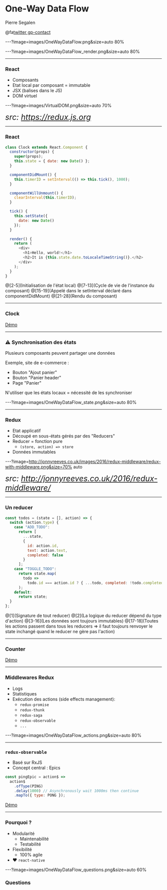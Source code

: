 # One-Way Data Flow

Pierre Segalen

@fa[twitter gp-contact](@psegalen)

---?image=images/OneWayDataFlow.png&size=auto 80%

---?image=images/OneWayDataFlow_render.png&size=auto 80%

---

### React

* Composants
* Etat local par composant = immutable
* JSX (balises dans le JS)
* DOM virtuel

---?image=images/VirtualDOM.png&size=auto 70%

<span style="font-style: italic; font-size:25px">src: https://redux.js.org</span>

---

### React

```javascript
class Clock extends React.Component {
  constructor(props) {
    super(props);
    this.state = { date: new Date() };
  }

  componentDidMount() {
    this.timerID = setInterval(() => this.tick(), 1000);
  }

  componentWillUnmount() {
    clearInterval(this.timerID);
  }

  tick() {
    this.setState({
      date: new Date()
    });
  }

  render() {
    return (
      <div>
        <h1>Hello, world!</h1>
        <h2>It is {this.state.date.toLocaleTimeString()}.</h2>
      </div>
    );
  }
}
```

@[2-5](Initialisation de l'état local)
@[7-13](Cycle de vie de l'instance du composant)
@[15-19](Appelé dans le setInterval déclaré dans componentDidMount)
@[21-28](Rendu du composant)

---

### Clock

[Démo](https://codepen.io/psegalen/pen/GxYRqm?editors=0010)

---

### ⚠️ Synchronisation des états

Plusieurs composants peuvent partager une données

Exemple, site de e-commerce :

* Bouton "Ajout panier"
* Bouton "Panier header"
* Page "Panier"

N'utiliser que les états locaux = nécessité de les synchroniser

---?image=images/OneWayDataFlow_state.png&size=auto 80%

---

### Redux

* Etat applicatif
* Découpé en sous-états gérés par des "Reducers"
* Reducer = fonction pure
  * `(store, action) => store`
* Données immutables

---?image=http://jonnyreeves.co.uk/images/2016/redux-middleware/redux-with-middleware.png&size=70% auto

<span style="font-style: italic; font-size:25px">src: http://jonnyreeves.co.uk/2016/redux-middleware/</span>

---

### Un reducer

```javascript
const todos = (state = [], action) => {
  switch (action.type) {
    case "ADD_TODO":
      return [
        ...state,
        {
          id: action.id,
          text: action.text,
          completed: false
        }
      ];
    case "TOGGLE_TODO":
      return state.map(
        todo =>
          todo.id === action.id ? { ...todo, completed: !todo.completed } : todo
      );
    default:
      return state;
  }
};
```

@[1](Signature de tout reducer)
@[2](La logique du reducer dépend du type d'action)
@[3-16](Les données sont toujours immutables)
@[17-18](Toutes les actions passent dans tous les reducers => il faut toujours renvoyer le state inchangé quand le reducer ne gère pas l'action)

---

### Counter

[Démo](https://codesandbox.io/s/github/reactjs/redux/tree/master/examples/counter)

---

### Middlewares Redux

* Logs
* Statistiques
* Exécution des actions (side effects management):
  * `redux-promise`
  * `redux-thunk`
  * `redux-saga`
  * `redux-observable`
  * `...`

---?image=images/OneWayDataFlow_actions.png&size=auto 80%

---

### `redux-observable`

* Basé sur RxJS
* Concept central : Epics

```javascript
const pingEpic = action$ =>
  action$
    .ofType(PING)
    .delay(1000) // Asynchronously wait 1000ms then continue
    .mapTo({ type: PONG });
```

[Démo](http://jsbin.com/jexomi/edit?js,output)

---

### Pourquoi ?

* Modularité
  * Maintenabilité
  * Testabilité
* Flexibilité
  * 100% agile
* ❤️ `react-native`

---?image=images/OneWayDataFlow_questions.png&size=auto 60%

### Questions
